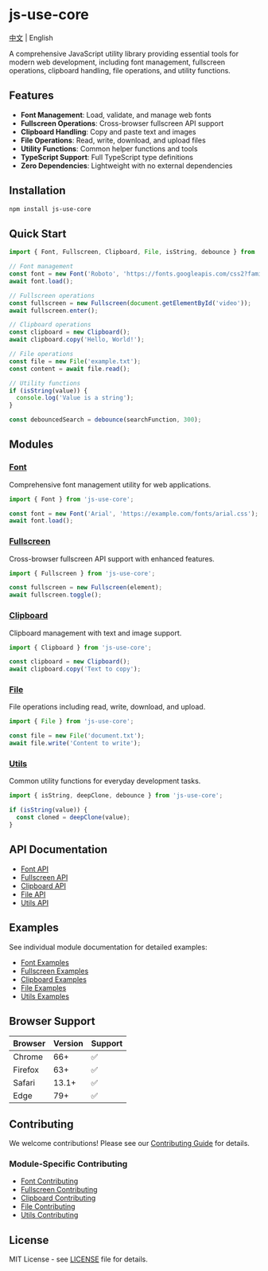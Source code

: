 # js-use-core

[中文](./README.md) | English

A comprehensive JavaScript utility library providing essential tools for modern web development, including font management, fullscreen operations, clipboard handling, file operations, and utility functions.

## Features

- **Font Management**: Load, validate, and manage web fonts
- **Fullscreen Operations**: Cross-browser fullscreen API support
- **Clipboard Handling**: Copy and paste text and images
- **File Operations**: Read, write, download, and upload files
- **Utility Functions**: Common helper functions and tools
- **TypeScript Support**: Full TypeScript type definitions
- **Zero Dependencies**: Lightweight with no external dependencies

## Installation

```bash
npm install js-use-core
```

## Quick Start

```javascript
import { Font, Fullscreen, Clipboard, File, isString, debounce } from 'js-use-core';

// Font management
const font = new Font('Roboto', 'https://fonts.googleapis.com/css2?family=Roboto&display=swap');
await font.load();

// Fullscreen operations
const fullscreen = new Fullscreen(document.getElementById('video'));
await fullscreen.enter();

// Clipboard operations
const clipboard = new Clipboard();
await clipboard.copy('Hello, World!');

// File operations
const file = new File('example.txt');
const content = await file.read();

// Utility functions
if (isString(value)) {
  console.log('Value is a string');
}

const debouncedSearch = debounce(searchFunction, 300);
```

## Modules

### [Font](./docs/font/README.en.md)
Comprehensive font management utility for web applications.

```javascript
import { Font } from 'js-use-core';

const font = new Font('Arial', 'https://example.com/fonts/arial.css');
await font.load();
```

### [Fullscreen](./docs/fullscreen/README.en.md)
Cross-browser fullscreen API support with enhanced features.

```javascript
import { Fullscreen } from 'js-use-core';

const fullscreen = new Fullscreen(element);
await fullscreen.toggle();
```

### [Clipboard](./docs/clipboard/README.en.md)
Clipboard management with text and image support.

```javascript
import { Clipboard } from 'js-use-core';

const clipboard = new Clipboard();
await clipboard.copy('Text to copy');
```

### [File](./docs/file/README.en.md)
File operations including read, write, download, and upload.

```javascript
import { File } from 'js-use-core';

const file = new File('document.txt');
await file.write('Content to write');
```

### [Utils](./docs/utils/README.en.md)
Common utility functions for everyday development tasks.

```javascript
import { isString, deepClone, debounce } from 'js-use-core';

if (isString(value)) {
  const cloned = deepClone(value);
}
```

## API Documentation

- [Font API](./docs/font/api.en.md)
- [Fullscreen API](./docs/fullscreen/api.en.md)
- [Clipboard API](./docs/clipboard/api.en.md)
- [File API](./docs/file/api.en.md)
- [Utils API](./docs/utils/api.en.md)

## Examples

See individual module documentation for detailed examples:

- [Font Examples](./docs/font/README.en.md#examples)
- [Fullscreen Examples](./docs/fullscreen/README.en.md#examples)
- [Clipboard Examples](./docs/clipboard/README.en.md#examples)
- [File Examples](./docs/file/README.en.md#examples)
- [Utils Examples](./docs/utils/README.en.md#examples)

## Browser Support

| Browser | Version | Support |
|---------|---------|---------|
| Chrome | 66+ | ✅ |
| Firefox | 63+ | ✅ |
| Safari | 13.1+ | ✅ |
| Edge | 79+ | ✅ |

## Contributing

We welcome contributions! Please see our [Contributing Guide](./CONTRIBUTING.en.md) for details.

### Module-Specific Contributing

- [Font Contributing](./docs/font/CONTRIBUTING.en.md)
- [Fullscreen Contributing](./docs/fullscreen/CONTRIBUTING.en.md)
- [Clipboard Contributing](./docs/clipboard/CONTRIBUTING.en.md)
- [File Contributing](./docs/file/CONTRIBUTING.en.md)
- [Utils Contributing](./docs/utils/CONTRIBUTING.en.md)

## License

MIT License - see [LICENSE](./LICENSE) file for details. 